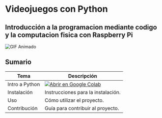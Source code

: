 # Videojuegos con Python
## Introducción a la programacion mediante codigo y la computacion fisica con Raspberry Pi

![GIF Animado]([https://github.com/mattbarreto/readme-testing/blob/master/ezgif.com-video-to-gif.gif](https://github.com/mattbarreto/readme-testing/blob/master/mygif.gif))




## Sumario

| Tema         | Descripción              |
|--------------|--------------------------|
| Intro a Python | [![Abrir en Google Colab](https://colab.research.google.com/assets/colab-badge.svg)](https://colab.research.google.com/drive/1lgpWaTHCDkROzLgaL8c4kXS2dAkpxx4o?usp=sharing) |
| Instalación  | Instrucciones para la instalación.          |
| Uso          | Cómo utilizar el proyecto.                  |
| Contribución | Guía para contribuir al proyecto.            |
